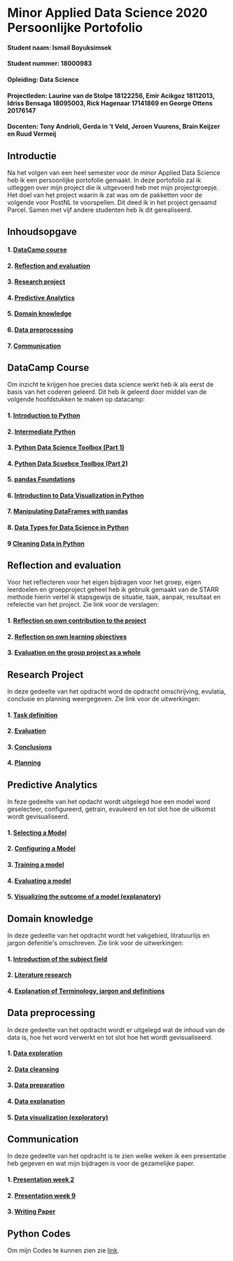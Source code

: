 # Minor Applied Data Science 2020 Persoonlijke Portofolio

#### Student naam: Ismail Boyuksimsek
#### Student nummer: 18000983
#### Opleiding: Data Science
#### Projectleden: Laurine van de Stolpe 18122256, Emir Acikgoz 18112013, Idriss Bensaga 18095003, Rick Hagenaar 17141869 en George Ottens 20176147
#### Docenten: Tony Andrioli, Gerda in ’t Veld, Jeroen Vuurens, Brain Keijzer en Ruud Vermeij

## Introductie
Na het volgen van een heel semester voor de minor Applied Data Science heb ik een persoonlijke portofolie gemaakt. In deze portofolio zal ik uitleggen over mijn project die ik uitgevoerd heb met mijn projectgroepje. Het doel van het project waarin ik zat was om de pakketten voor de volgende voor PostNL te voorspellen. Dit deed ik in het project genaamd Parcel. Samen met vijf andere studenten heb ik dit gerealiseerd. 

## Inhoudsopgave
#### 1. [DataCamp course](https://github.com/IsmailBoyuksimsek/IsmailBoyuksimsek/tree/main/DataCamp)
#### 2. [Reflection and evaluation](https://github.com/IsmailBoyuksimsek/IsmailBoyuksimsek/tree/main/Reflection%20and%20evaluation)
#### 3. [Research project](https://github.com/IsmailBoyuksimsek/IsmailBoyuksimsek/tree/main/Research%20project)
#### 4. [Predictive Analytics](https://github.com/IsmailBoyuksimsek/IsmailBoyuksimsek/tree/main/Predictive%20analysis)
#### 5. [Domain knowledge](https://github.com/IsmailBoyuksimsek/IsmailBoyuksimsek/tree/main/Domain%20Knowledge)
#### 6. [Data preprocessing](https://github.com/IsmailBoyuksimsek/IsmailBoyuksimsek/tree/main/Data%20preprocessing)
#### 7. [Communication](https://github.com/IsmailBoyuksimsek/IsmailBoyuksimsek/tree/main/presentatie)

## DataCamp Course
Om inzicht te krijgen hoe precies data science werkt heb ik als eerst de basis van het coderen geleerd. Dit heb ik geleerd door middel van de volgende hoofdstukken te maken op datacamp: 
#### 1. [Introduction to Python](https://github.com/IsmailBoyuksimsek/IsmailBoyuksimsek/blob/main/DataCamp/Introduction%20to%20Python.pdf)
#### 2. [Intermediate Python](https://github.com/IsmailBoyuksimsek/IsmailBoyuksimsek/blob/main/DataCamp/Intermediate%20Python.pdf)
#### 3. [Python Data Science Toolbox (Part 1)](https://github.com/IsmailBoyuksimsek/IsmailBoyuksimsek/blob/main/DataCamp/Python%20Data%20Science%20Toolbox%20(part1).pdf)
#### 4. [Python Data Scuebce Toolbox (Part 2)](https://github.com/IsmailBoyuksimsek/IsmailBoyuksimsek/blob/main/DataCamp/Python%20Data%20Science%20Toolbox%20(Part%202).pdf)
#### 5. [pandas Foundations](https://github.com/IsmailBoyuksimsek/IsmailBoyuksimsek/blob/main/DataCamp/pandas%20Foundations.pdf)
#### 6. [Introduction to Data Visualization in Python](https://github.com/IsmailBoyuksimsek/IsmailBoyuksimsek/blob/main/DataCamp/Introduction%20to%20Data%20Visualization%20in%20Python.pdf)
#### 7. [Manipulating DataFrames with pandas](https://github.com/IsmailBoyuksimsek/IsmailBoyuksimsek/blob/main/DataCamp/Manipulating%20DataFrames%20with%20pandas.pdf)
#### 8. [Data Types for Data Science in Python](https://github.com/IsmailBoyuksimsek/IsmailBoyuksimsek/blob/main/DataCamp/Data%20Types%20for%20Data%20Science%20in%20Python.pdf)
#### 9  [Cleaning Data in Python](https://github.com/IsmailBoyuksimsek/IsmailBoyuksimsek/blob/main/DataCamp/Cleaning%20Data%20in%20Python.pdf)

## Reflection and evaluation
Voor het reflecteren voor het eigen bijdragen voor het groep, eigen leerdoelen en groepproject geheel heb ik gebruik gemaakt van de STARR methode hierin vertel ik stapsgewijs de situatie, taak, aanpak, resultaat en refelectie van het project. Zie link voor de verslagen:
#### 1. [Reflection on own contribution to the project](https://github.com/IsmailBoyuksimsek/IsmailBoyuksimsek/blob/main/Reflection%20and%20evaluation/reflectie%20op%20eigen%20bijdrage%20aan%20het%20project.md)
#### 2. [Reflection on own learning objectives](https://github.com/IsmailBoyuksimsek/IsmailBoyuksimsek/blob/main/Reflection%20and%20evaluation/Reflectie%20op%20eigen%20leerdoelen.md)
#### 3. [Evaluation on the group project as a whole](https://github.com/IsmailBoyuksimsek/IsmailBoyuksimsek/blob/main/Reflection%20and%20evaluation/Evaluatie%20van%20het%20groepsproject%20als%20geheel.md)

## Research Project
In deze gedeelte van het opdracht word de opdracht omschrijving, evulatia, conclusie en planning weergegeven. Zie link voor de uitwerkingen:
#### 1. [Task definition](https://github.com/IsmailBoyuksimsek/IsmailBoyuksimsek/blob/main/Research%20project/Task%20Definition.md)
#### 2. [Evaluation](https://github.com/IsmailBoyuksimsek/IsmailBoyuksimsek/blob/main/Research%20project/Evaluation.md)
#### 3. [Conclusions](https://github.com/IsmailBoyuksimsek/IsmailBoyuksimsek/blob/main/Research%20project/Conclusion.md)
#### 4. [Planning](https://github.com/IsmailBoyuksimsek/IsmailBoyuksimsek/blob/main/Research%20project/Planning.md)

## Predictive Analytics
In feze gedeelte van het opdacht wordt uitgelegd hoe een model word geselecteer, configureerd, getrain, evauleerd en tot slot hoe de uitkomst wordt gevisualiseerd.
#### 1. [Selecting a Model](https://github.com/IsmailBoyuksimsek/IsmailBoyuksimsek/blob/main/Predictive%20analysis/Selecting%20a%20Model.md)
#### 2. [Configuring a Model](https://github.com/IsmailBoyuksimsek/IsmailBoyuksimsek/blob/main/Predictive%20analysis/Configuring%20a%20Model.md)
#### 3. [Training a model](https://github.com/IsmailBoyuksimsek/IsmailBoyuksimsek/blob/main/Predictive%20analysis/Training%20a%20model.md)
#### 4. [Evaluating a model](https://github.com/IsmailBoyuksimsek/IsmailBoyuksimsek/blob/main/Predictive%20analysis/Evaluating%20a%20model.md)
#### 5. [Visualizing the outcome of a model (explanatory)](https://github.com/IsmailBoyuksimsek/IsmailBoyuksimsek/blob/main/Predictive%20analysis/Visualizing%20the%20outcome%20of%20a%20model%20(explanatory).md)

## Domain knowledge
In deze gedeelte van het opdracht wordt het vakgebied, litratuurlijs en jargon defenitie's omschreven. Zie link voor de uitwerkingen:
#### 1. [Introduction of the subject field](https://github.com/IsmailBoyuksimsek/IsmailBoyuksimsek/blob/main/Domain%20Knowledge/Introduction%20of%20the%20subject%20field.md)
#### 2. [Literature research](https://github.com/IsmailBoyuksimsek/IsmailBoyuksimsek/blob/main/Domain%20Knowledge/Literature%20research.md)
#### 4. [Explanation of Terminology, jargon and definitions](https://github.com/IsmailBoyuksimsek/IsmailBoyuksimsek/blob/main/Domain%20Knowledge/Explanation%20of%20Terminology%2C%20jargon%20and%20definitions.md)

## Data preprocessing
In deze gedeelte van het opdracht wordt er uitgelegd wat de inhoud van de data is, hoe het word verwerkt en tot slot hoe het wordt gevisualiseerd.
#### 1. [Data exploration](https://github.com/IsmailBoyuksimsek/IsmailBoyuksimsek/blob/main/Data%20preprocessing/Data%20Exploration.md)
#### 2. [Data cleansing](https://github.com/IsmailBoyuksimsek/IsmailBoyuksimsek/blob/main/Data%20preprocessing/Data%20Cleansing.md)
#### 3. [Data preparation](https://github.com/IsmailBoyuksimsek/IsmailBoyuksimsek/blob/main/Data%20preprocessing/Data%20Preparation.md)
#### 4. [Data explanation](https://github.com/IsmailBoyuksimsek/IsmailBoyuksimsek/blob/main/Data%20preprocessing/Data%20Explantation.md)
#### 5. [Data visualization (exploratory)](https://github.com/IsmailBoyuksimsek/IsmailBoyuksimsek/blob/main/Data%20preprocessing/Data%20visualization%20(exploratory).md)

## Communication
In deze gedeelte van het opdracht is te zien welke weken ik een presentatie heb gegeven en wat mijn bijdragen is voor de gezamelijke paper.
#### 1. [Presentation week 2](https://github.com/IsmailBoyuksimsek/IsmailBoyuksimsek/blob/main/presentatie/Presentatie%20week%202.pdf)
#### 2. [Presentation week 9](https://github.com/IsmailBoyuksimsek/IsmailBoyuksimsek/blob/main/presentatie/ppt%20week%209.pdf)
#### 3. [Writing Paper](https://github.com/IsmailBoyuksimsek/IsmailBoyuksimsek/blob/main/presentatie/Writing%20Paper.md)

## Python Codes
Om mijn Codes te kunnen zien zie [link](https://github.com/IsmailBoyuksimsek/IsmailBoyuksimsek/tree/main/python%20codes).
